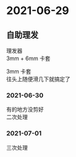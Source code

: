 # 2021-06-29

## 自助理发

理发器 <br />
3mm + 6mm 卡套 <br />

3mm 卡套 <br />
往头上随便滑几下就搞定了 <br />




### 2021-06-30

有的地方没剪好 <br />
二次处理 <br />




### 2021-07-01

三次处理 <br />
